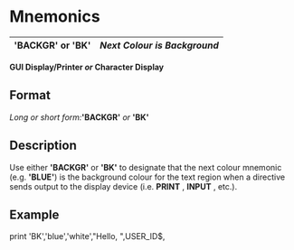 # Mnemonics

**'BACKGR' or 'BK'** |  **_Next Colour is Background_**  
---|---  
  
**GUI Display/Printer _or_ Character Display**

##  Format

_Long or short form:_**'BACKGR'**  _or_ **'BK'**

##  Description

Use either **'BACKGR'** or **'BK'** to designate that the next colour mnemonic (e.g. **'BLUE'**) is the background colour for the text region when a directive sends output to the display device (i.e. **PRINT** , **INPUT** , etc.).

##  Example

print 'BK','blue','white',"Hello, ",USER_ID$,
